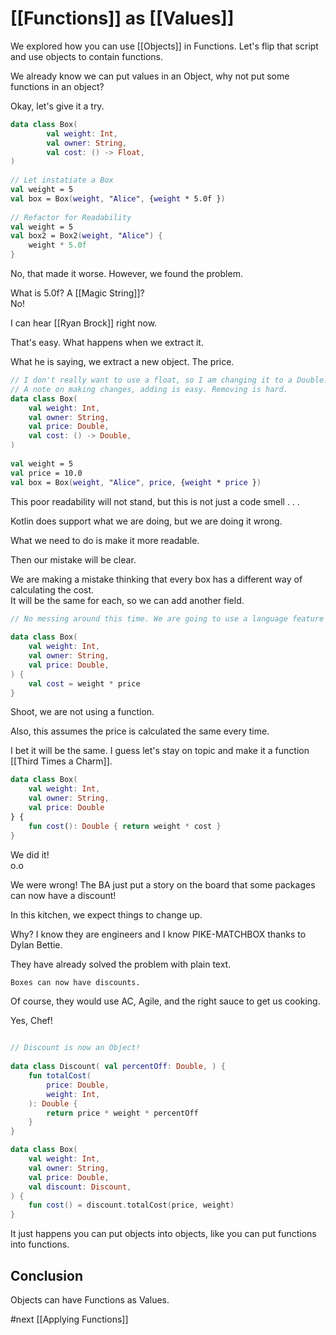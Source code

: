 # [[Functions]] as [[Values]]  
  
We explored how you can use [[Objects]] in Functions. Let's flip that script   
and use objects to contain functions.  
  
We already know we can put values in an Object, why not put some functions in an object?  
  
Okay, let's give it a try.  
  
```Kotlin  
data class Box(  
        val weight: Int,        
        val owner: String,        
        val cost: () -> Float,
)  
  
// Let instatiate a Box  
val weight = 5  
val box = Box(weight, "Alice", {weight * 5.0f })  
  
// Refactor for Readability  
val weight = 5  
val box2 = Box2(weight, "Alice") {  
    weight * 5.0f 
}  
```  
  
No, that made it worse. However, we found the problem.  

What is 5.0f? A [[Magic String]]?   
No!  
  
I can hear [[Ryan Brock]] right now.  
  
That's easy. What happens when we extract it.  
  
What he is saying, we extract a new object. The price.  
  
```Kotlin  
// I don't really want to use a float, so I am changing it to a Double.  
// A note on making changes, adding is easy. Removing is hard.  
data class Box(  
    val weight: Int,
    val owner: String,        
    val price: Double,        
	val cost: () -> Double,
)  
  
val weight = 5  
val price = 10.0  
val box = Box(weight, "Alice", price, {weight * price })    
```  
  
This poor readability will not stand, but this is not just a code smell . . .  
  
Kotlin does support what we are doing, but we are doing it wrong. 

What we need to do is make it more readable. 

Then our mistake will be clear.  
  
We are making a mistake thinking that every box has a different way of calculating the cost.  
It will be the same for each, so we can add another field.  
  
```Kotlin  
// No messing around this time. We are going to use a language feature  
  
data class Box(  
	val weight: Int,        
	val owner: String,        
	val price: Double,
) {  
    val cost = weight * price
}  
```  

Shoot, we are not using a function.  

Also, this assumes the price is calculated the same every time.  

I bet it will be the same.  I guess let's stay on topic and make it a function [[Third Times a Charm]].

  
```Kotlin  
data class Box(  
	val weight: Int,
	val owner: String,    
	val price: Double
} {  
    fun cost(): Double { return weight * cost }
}    
```  
  
We did it!  
o.o  
  
We were wrong! The BA just put a story on the board that some packages can now have a discount!  

In this kitchen, we expect things to change up.    
  
Why? I know they are engineers and I know PIKE-MATCHBOX thanks to Dylan Bettie.   

They have already solved the problem with plain text.  

```Prompt
Boxes can now have discounts.
```
  
  
Of course, they would use AC, Agile, and the right sauce to get us cooking.  
  
Yes, Chef!  
  
```Kotlin  
  
// Discount is now an Object!  
  
data class Discount( val percentOff: Double, ) {
    fun totalCost(        
	    price: Double,        
	    weight: Int,    
	): Double {
		return price * weight * percentOff    
	}
}  

data class Box(  
    val weight: Int,    
    val owner: String,    
    val price: Double,    
    val discount: Discount,
) {  
    fun cost() = discount.totalCost(price, weight)
}
```  
  
It just happens you can put objects into objects, like you can put functions into functions.  
  
## Conclusion  
  
Objects can have Functions as Values.

#next [[Applying Functions]]